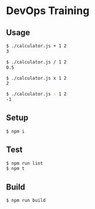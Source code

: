 DevOps Training
===============


Usage
-----

```sh
$ ./calculator.js + 1 2
3

$ ./calculator.js / 1 2
0.5

$ ./calculator.js x 1 2
2

$ ./calculator.js - 1 2
-1
```


Setup
-----

```sh
$ npm i
```


Test
----

```sh
$ npm run lint
$ npm t
```


Build
-----

```sh
$ npm run build
```
